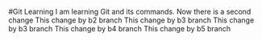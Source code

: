 #Git Learning
I am learning Git and its commands.
Now there is a second change
This change by b2 branch
This change by b3 branch
This change by b3 branch
This change by b4 branch
This change by b5 branch